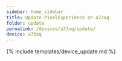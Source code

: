```yaml
---
sidebar: home_sidebar
title: Update PixelExperience on a73xq
folder: update
permalink: /devices/a73xq/update/
device: a73xq
---
```

{% include templates/device_update.md %}
